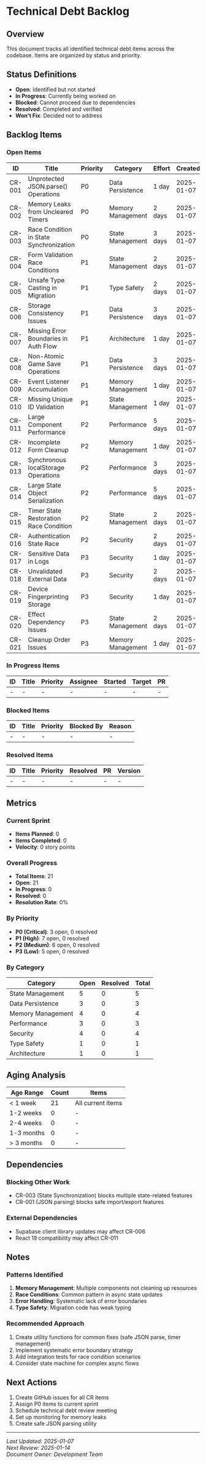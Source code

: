 # Technical Debt Backlog

## Overview
This document tracks all identified technical debt items across the codebase. Items are organized by status and priority.

## Status Definitions
- **Open**: Identified but not started
- **In Progress**: Currently being worked on
- **Blocked**: Cannot proceed due to dependencies
- **Resolved**: Completed and verified
- **Won't Fix**: Decided not to address

## Backlog Items

### Open Items

| ID | Title | Priority | Category | Effort | Created | Issue |
|----|-------|----------|----------|--------|---------|--------|
| CR-001 | Unprotected JSON.parse() Operations | P0 | Data Persistence | 1 day | 2025-01-07 | #TBD |
| CR-002 | Memory Leaks from Uncleared Timers | P0 | Memory Management | 2 days | 2025-01-07 | #TBD |
| CR-003 | Race Condition in State Synchronization | P0 | State Management | 3 days | 2025-01-07 | #TBD |
| CR-004 | Form Validation Race Conditions | P1 | State Management | 2 days | 2025-01-07 | #TBD |
| CR-005 | Unsafe Type Casting in Migration | P1 | Type Safety | 2 days | 2025-01-07 | #TBD |
| CR-006 | Storage Consistency Issues | P1 | Data Persistence | 3 days | 2025-01-07 | #TBD |
| CR-007 | Missing Error Boundaries in Auth Flow | P1 | Architecture | 1 day | 2025-01-07 | #TBD |
| CR-008 | Non-Atomic Game Save Operations | P1 | Data Persistence | 3 days | 2025-01-07 | #TBD |
| CR-009 | Event Listener Accumulation | P1 | Memory Management | 1 day | 2025-01-07 | #TBD |
| CR-010 | Missing Unique ID Validation | P1 | State Management | 1 day | 2025-01-07 | #TBD |
| CR-011 | Large Component Performance | P2 | Performance | 5 days | 2025-01-07 | #TBD |
| CR-012 | Incomplete Form Cleanup | P2 | Memory Management | 1 day | 2025-01-07 | #TBD |
| CR-013 | Synchronous localStorage Operations | P2 | Performance | 3 days | 2025-01-07 | #TBD |
| CR-014 | Large State Object Serialization | P2 | Performance | 5 days | 2025-01-07 | #TBD |
| CR-015 | Timer State Restoration Race Condition | P2 | State Management | 2 days | 2025-01-07 | #TBD |
| CR-016 | Authentication State Race | P2 | Security | 2 days | 2025-01-07 | #TBD |
| CR-017 | Sensitive Data in Logs | P3 | Security | 1 day | 2025-01-07 | #TBD |
| CR-018 | Unvalidated External Data | P3 | Security | 2 days | 2025-01-07 | #TBD |
| CR-019 | Device Fingerprinting Storage | P3 | Security | 1 day | 2025-01-07 | #TBD |
| CR-020 | Effect Dependency Issues | P3 | State Management | 2 days | 2025-01-07 | #TBD |
| CR-021 | Cleanup Order Issues | P3 | Memory Management | 1 day | 2025-01-07 | #TBD |

### In Progress Items

| ID | Title | Priority | Assignee | Started | Target | PR |
|----|-------|----------|----------|---------|--------|-----|
| - | - | - | - | - | - | - |

### Blocked Items

| ID | Title | Priority | Blocked By | Reason |
|----|-------|----------|------------|---------|
| - | - | - | - | - |

### Resolved Items

| ID | Title | Priority | Resolved | PR | Version |
|----|-------|----------|----------|-----|---------|
| - | - | - | - | - | - |

## Metrics

### Current Sprint
- **Items Planned**: 0
- **Items Completed**: 0
- **Velocity**: 0 story points

### Overall Progress
- **Total Items**: 21
- **Open**: 21
- **In Progress**: 0
- **Resolved**: 0
- **Resolution Rate**: 0%

### By Priority
- **P0 (Critical)**: 3 open, 0 resolved
- **P1 (High)**: 7 open, 0 resolved
- **P2 (Medium)**: 6 open, 0 resolved
- **P3 (Low)**: 5 open, 0 resolved

### By Category
| Category | Open | Resolved | Total |
|----------|------|----------|-------|
| State Management | 5 | 0 | 5 |
| Data Persistence | 3 | 0 | 3 |
| Memory Management | 4 | 0 | 4 |
| Performance | 3 | 0 | 3 |
| Security | 4 | 0 | 4 |
| Type Safety | 1 | 0 | 1 |
| Architecture | 1 | 0 | 1 |

## Aging Analysis

| Age Range | Count | Items |
|-----------|-------|-------|
| < 1 week | 21 | All current items |
| 1-2 weeks | 0 | - |
| 2-4 weeks | 0 | - |
| 1-3 months | 0 | - |
| > 3 months | 0 | - |

## Dependencies

### Blocking Other Work
- CR-003 (State Synchronization) blocks multiple state-related features
- CR-001 (JSON parsing) blocks safe import/export features

### External Dependencies
- Supabase client library updates may affect CR-006
- React 19 compatibility may affect CR-011

## Notes

### Patterns Identified
1. **Memory Management**: Multiple components not cleaning up resources
2. **Race Conditions**: Common pattern in async state updates
3. **Error Handling**: Systematic lack of error boundaries
4. **Type Safety**: Migration code has weak typing

### Recommended Approach
1. Create utility functions for common fixes (safe JSON parse, timer management)
2. Implement systematic error boundary strategy
3. Add integration tests for race condition scenarios
4. Consider state machine for complex async flows

## Next Actions

1. Create GitHub issues for all CR items
2. Assign P0 items to current sprint
3. Schedule technical debt review meeting
4. Set up monitoring for memory leaks
5. Create safe JSON parsing utility

---

*Last Updated: 2025-01-07*  
*Next Review: 2025-01-14*  
*Document Owner: Development Team*